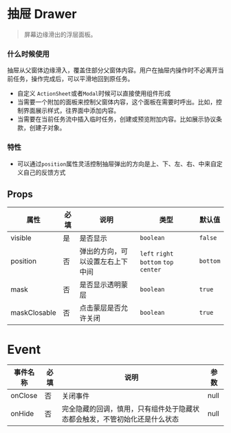 # 抽屉 Drawer
> 屏幕边缘滑出的浮层面板。

### 什么时候使用
抽屉从父窗体边缘滑入，覆盖住部分父窗体内容。用户在抽屉内操作时不必离开当前任务，操作完成后，可以平滑地回到原任务。

 - 自定义 `ActionSheet`或者`Modal`时候可以直接使用组件形成
 - 当需要一个附加的面板来控制父窗体内容，这个面板在需要时呼出。比如，控制界面展示样式，往界面中添加内容。
 - 当需要在当前任务流中插入临时任务，创建或预览附加内容。比如展示协议条款，创建子对象。

### 特性
 - 可以通过`position`属性灵活控制抽屉弹出的方向是上、下、左、右、中来自定义自己的反馈方式


<demo>

## Props
| 属性 | 必填 | 说明 | 类型 | 默认值 |
| --- | --- | --- | --- | --- |
| visible | 是 | 是否显示 | `boolean` | `false` |
| position | 否 |  弹出的方向，可以设置左右上下中间 | `left` `right` `bottom` `top` `center` | `bottom` |
| mask | 否 |  是否显示透明蒙层 | `boolean` | `true` |
| maskClosable | 否 | 点击蒙层是否允许关闭 | `boolean` | `true` |

# Event
| 事件名称 |  必填 | 说明 | 参数 |
| --- | --- | --- | --- |
| onClose | 否 |关闭事件 | null |
| onHide | 否 | 完全隐藏的回调，慎用，只有组件处于隐藏状态都会触发，不管初始化还是什么状态 | null |

